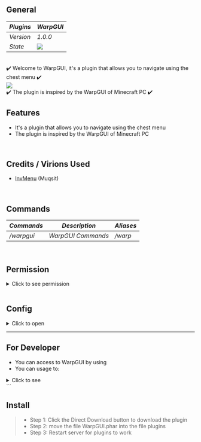 ## General

| *Plugins* | *WarpGUI* |
| --- | --- |
| *Version* | *1.0.0* |
| *State* | *<a href="https://poggit.pmmp.io/p/WarpGUI"><img src="https://poggit.pmmp.io/shield.state/WarpGUI"></a>* |

<br>
✔️ Welcome to WarpGUI, it's a plugin that allows you to navigate using the chest menu ✔️
<br>
<img src="https://github.com/Clickedtran/WarpGUI-PM4/blob/Master/icon.png"/>
<br>
✔️ The plugin is inspired by the WarpGUI of Minecraft PC ✔️

## Features
- It's a plugin that allows you to navigate using the chest menu
- The plugin is inspired by the WarpGUI of Minecraft PC

<br>

## Credits / Virions Used
- [InvMenu](https://github.com/Muqsit/InvMenu) (Muqsit)

<br>

## Commands
| *Commands* | *Description* | *Aliases* |
| --- | --- | --- |
| */warpgui* | *WarpGUI Commands* | */warp* |

<br>

## Permission

<details>
  <summary>Click to see permission</summary>

- use permission `warpgui.command` to use command /warpgui
- use permission `warpgui.command.hel`p` to use command /warpgui help
- use permission `warpgui.command.setwarp` to use command /warpgui setwarp
- use permission `warpgui.command.deletewarp` to use command /warpgui deletewarp
- use permission `warpgui.command.editwarp` to use command /warpgui editwarp

</details>

<br>

## Config

<details>
  <summary>Click to open</summary>

```yaml
---
# WarpGUI config.yml
#    
#    ░██╗░░░░░░░██╗░█████╗░██████╗░██████╗░░██████╗░██╗░░░██╗██╗
#    ░██║░░██╗░░██║██╔══██╗██╔══██╗██╔══██╗██╔════╝░██║░░░██║██║
#    ░╚██╗████╗██╔╝███████║██████╔╝██████╔╝██║░░██╗░██║░░░██║██║
#    ░░████╔═████║░██╔══██║██╔══██╗██╔═══╝░██║░░╚██╗██║░░░██║██║
#    ░░╚██╔╝░╚██╔╝░██║░░██║██║░░██║██║░░░░░╚██████╔╝╚██████╔╝██║
#    ░░░╚═╝░░░╚═╝░░╚═╝░░╚═╝╚═╝░░╚═╝╚═╝░░░░░░╚═════╝░░╚═════╝░╚═╝
#
# Message Teleport To Warp
# Use {warp} to get warp name
msg-teleport: "§aSuccessfully teleport to warp§6 {warp}"

# Menu WarpGUI Name
menu-name: "WarpGUI"
...
```
</details>

---
## For Developer
- You can access to WarpGUI by using 
- You can usage to:
<details>
  <summary>Click to see</summary>
>- Create Warp Usage:
```php
$warpname = "Warp1";
$x = $player->getPosition()->getX();
$y = $player->getPosition()->getY();
$z = $player->getPosition()->getZ();
$world = $player->getPosition()->getWorld()->getDisplayName();
WarpGUI::getInstance()->addWarp($warpname, $x, $y, $z, $world);
```
- Remove Warp Usage:
```php
$warpname = "Warp1";
WarpGUI::getInstance()->removeWarp($warpname);
</details>
```
<br>

## Install
>- Step 1: Click the Direct Download button to download the plugin
>- Step 2: move the file WarpGUI.phar into the file plugins
>- Step 3: Restart server for plugins to work
